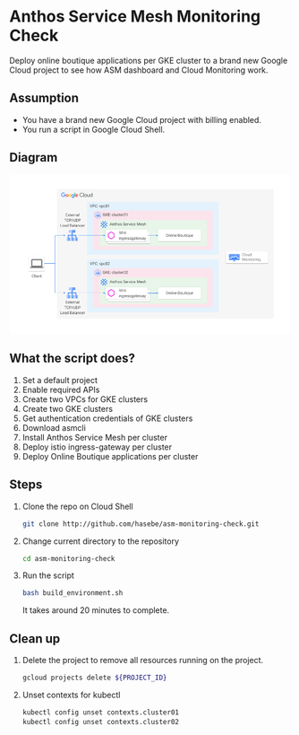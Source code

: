 # Anthos Service Mesh Monitoring Check

Deploy online boutique applications per GKE cluster to a brand new Google Cloud project to see how ASM dashboard and Cloud Monitoring work.

## Assumption

- You have a brand new Google Cloud project with billing enabled.
- You run a script in Google Cloud Shell.

## Diagram

![diagram](./assets/diagram.png)

## What the script does?

1. Set a default project
1. Enable required APIs
1. Create two VPCs for GKE clusters
1. Create two GKE clusters
1. Get authentication credentials of GKE clusters
1. Download asmcli
1. Install Anthos Service Mesh per cluster
1. Deploy istio ingress-gateway per cluster
1. Deploy Online Boutique applications per cluster

## Steps

1. Clone the repo on Cloud Shell

   ```bash
   git clone http://github.com/hasebe/asm-monitoring-check.git
   ```

1. Change current directory to the repository

   ```bash
   cd asm-monitoring-check
   ```

1. Run the script

   ```bash
   bash build_environment.sh
   ```

   It takes around 20 minutes to complete.

## Clean up

1. Delete the project to remove all resources running on the project.

   ```bash
   gcloud projects delete ${PROJECT_ID}
   ```

1. Unset contexts for kubectl

   ```bash
   kubectl config unset contexts.cluster01
   kubectl config unset contexts.cluster02
   ```
